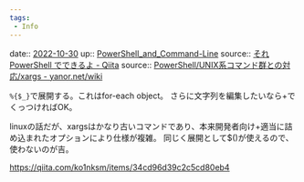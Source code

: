 ```yaml
---
tags:
 - Info
---
```


date:: [2022-10-30](Daily_Note/2022-10-30.md)
up:: [PowerShell_and_Command-Line](../Bar/App/PowerShell_and_Command-Line.md)
source:: [それ PowerShell でできるよ - Qiita](https://qiita.com/cd01/items/da9a36582372e7d0a7f6#xargs)
source:: [PowerShell/UNIX系コマンド群との対応/xargs - yanor.net/wiki](https://yanor.net/wiki/?PowerShell/UNIX%E7%B3%BB%E3%82%B3%E3%83%9E%E3%83%B3%E3%83%89%E7%BE%A4%E3%81%A8%E3%81%AE%E5%AF%BE%E5%BF%9C/xargs)

`%{$_}`で展開する。これはfor-each object。
さらに文字列を編集したいなら+でくっつければOK。

linuxの話だが、xargsはかなり古いコマンドであり、本来開発者向け+適当に詰め込まれたオプションにより仕様が複雑。
同じく展開として$()が使えるので、使わないのが吉。

https://qiita.com/ko1nksm/items/34cd96d39c2c5cd80eb4